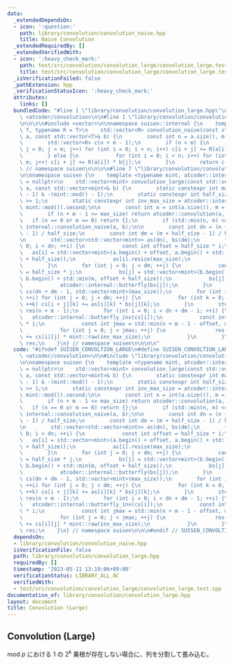 ```yaml
---
data:
  _extendedDependsOn:
  - icon: ':question:'
    path: library/convolution/convolution_naive.hpp
    title: Naive Convolution
  _extendedRequiredBy: []
  _extendedVerifiedWith:
  - icon: ':heavy_check_mark:'
    path: test/src/convolution/convolution_large/convolution_large.test.cpp
    title: test/src/convolution/convolution_large/convolution_large.test.cpp
  _isVerificationFailed: false
  _pathExtension: hpp
  _verificationStatusIcon: ':heavy_check_mark:'
  attributes:
    links: []
  bundledCode: "#line 1 \"library/convolution/convolution_large.hpp\"\n\n\n\n#include\
    \ <atcoder/convolution>\n\n#line 1 \"library/convolution/convolution_naive.hpp\"\
    \n\n\n\n#include <vector>\n\nnamespace suisen::internal {\n    template <typename\
    \ T, typename R = T>\n    std::vector<R> convolution_naive(const std::vector<T>&\
    \ a, const std::vector<T>& b) {\n        const int n = a.size(), m = b.size();\n\
    \        std::vector<R> c(n + m - 1);\n        if (n < m) {\n            for (int\
    \ j = 0; j < m; j++) for (int i = 0; i < n; i++) c[i + j] += R(a[i]) * b[j];\n\
    \        } else {\n            for (int i = 0; i < n; i++) for (int j = 0; j <\
    \ m; j++) c[i + j] += R(a[i]) * b[j];\n        }\n        return c;\n    }\n}\
    \ // namespace suisen\n\n\n\n#line 7 \"library/convolution/convolution_large.hpp\"\
    \n\nnamespace suisen {\n    template <typename mint, atcoder::internal::is_static_modint_t<mint>*\
    \ = nullptr>\n    std::vector<mint> convolution_large(const std::vector<mint>&\
    \ a, const std::vector<mint>& b) {\n        static constexpr int max_size = (mint::mod()\
    \ - 1) & -(mint::mod() - 1);\n        static constexpr int half_size = max_size\
    \ >> 1;\n        static constexpr int inv_max_size = atcoder::internal::inv_gcd(max_size,\
    \ mint::mod()).second;\n\n        const int n = int(a.size()), m = int(b.size());\n\
    \        if (n + m - 1 <= max_size) return atcoder::convolution(a, b);\n     \
    \   if (n == 0 or m == 0) return {};\n        if (std::min(n, m) <= 60) return\
    \ internal::convolution_naive(a, b);\n\n        const int dn = (n + half_size\
    \ - 1) / half_size;\n        const int dm = (m + half_size - 1) / half_size;\n\
    \n        std::vector<std::vector<mint>> as(dn), bs(dm);\n        for (int i =\
    \ 0; i < dn; ++i) {\n            const int offset = half_size * i;\n         \
    \   as[i] = std::vector<mint>(a.begin() + offset, a.begin() + std::min(n, offset\
    \ + half_size));\n            as[i].resize(max_size);\n            atcoder::internal::butterfly(as[i]);\n\
    \        }\n        for (int j = 0; j < dm; ++j) {\n            const int offset\
    \ = half_size * j;\n            bs[j] = std::vector<mint>(b.begin() + offset,\
    \ b.begin() + std::min(m, offset + half_size));\n            bs[j].resize(max_size);\n\
    \            atcoder::internal::butterfly(bs[j]);\n        }\n        std::vector<std::vector<mint>>\
    \ cs(dn + dm - 1, std::vector<mint>(max_size));\n        for (int i = 0; i < dn;\
    \ ++i) for (int j = 0; j < dm; ++j) {\n            for (int k = 0; k < max_size;\
    \ ++k) cs[i + j][k] += as[i][k] * bs[j][k];\n        }\n        std::vector<mint>\
    \ res(n + m - 1);\n        for (int i = 0; i < dn + dm - 1; ++i) {\n         \
    \   atcoder::internal::butterfly_inv(cs[i]);\n            const int offset = half_size\
    \ * i;\n            const int jmax = std::min(n + m - 1 - offset, max_size);\n\
    \            for (int j = 0; j < jmax; ++j) {\n                res[offset + j]\
    \ += cs[i][j] * mint::raw(inv_max_size);\n            }\n        }\n        return\
    \ res;\n    }\n} // namespace suisen\n\n\n\n"
  code: "#ifndef SUISEN_CONVOLTION_LARGE\n#define SUISEN_CONVOLTION_LARGE\n\n#include\
    \ <atcoder/convolution>\n\n#include \"library/convolution/convolution_naive.hpp\"\
    \n\nnamespace suisen {\n    template <typename mint, atcoder::internal::is_static_modint_t<mint>*\
    \ = nullptr>\n    std::vector<mint> convolution_large(const std::vector<mint>&\
    \ a, const std::vector<mint>& b) {\n        static constexpr int max_size = (mint::mod()\
    \ - 1) & -(mint::mod() - 1);\n        static constexpr int half_size = max_size\
    \ >> 1;\n        static constexpr int inv_max_size = atcoder::internal::inv_gcd(max_size,\
    \ mint::mod()).second;\n\n        const int n = int(a.size()), m = int(b.size());\n\
    \        if (n + m - 1 <= max_size) return atcoder::convolution(a, b);\n     \
    \   if (n == 0 or m == 0) return {};\n        if (std::min(n, m) <= 60) return\
    \ internal::convolution_naive(a, b);\n\n        const int dn = (n + half_size\
    \ - 1) / half_size;\n        const int dm = (m + half_size - 1) / half_size;\n\
    \n        std::vector<std::vector<mint>> as(dn), bs(dm);\n        for (int i =\
    \ 0; i < dn; ++i) {\n            const int offset = half_size * i;\n         \
    \   as[i] = std::vector<mint>(a.begin() + offset, a.begin() + std::min(n, offset\
    \ + half_size));\n            as[i].resize(max_size);\n            atcoder::internal::butterfly(as[i]);\n\
    \        }\n        for (int j = 0; j < dm; ++j) {\n            const int offset\
    \ = half_size * j;\n            bs[j] = std::vector<mint>(b.begin() + offset,\
    \ b.begin() + std::min(m, offset + half_size));\n            bs[j].resize(max_size);\n\
    \            atcoder::internal::butterfly(bs[j]);\n        }\n        std::vector<std::vector<mint>>\
    \ cs(dn + dm - 1, std::vector<mint>(max_size));\n        for (int i = 0; i < dn;\
    \ ++i) for (int j = 0; j < dm; ++j) {\n            for (int k = 0; k < max_size;\
    \ ++k) cs[i + j][k] += as[i][k] * bs[j][k];\n        }\n        std::vector<mint>\
    \ res(n + m - 1);\n        for (int i = 0; i < dn + dm - 1; ++i) {\n         \
    \   atcoder::internal::butterfly_inv(cs[i]);\n            const int offset = half_size\
    \ * i;\n            const int jmax = std::min(n + m - 1 - offset, max_size);\n\
    \            for (int j = 0; j < jmax; ++j) {\n                res[offset + j]\
    \ += cs[i][j] * mint::raw(inv_max_size);\n            }\n        }\n        return\
    \ res;\n    }\n} // namespace suisen\n\n\n#endif // SUISEN_CONVOLTION_LARGE\n"
  dependsOn:
  - library/convolution/convolution_naive.hpp
  isVerificationFile: false
  path: library/convolution/convolution_large.hpp
  requiredBy: []
  timestamp: '2023-05-11 13:19:06+09:00'
  verificationStatus: LIBRARY_ALL_AC
  verifiedWith:
  - test/src/convolution/convolution_large/convolution_large.test.cpp
documentation_of: library/convolution/convolution_large.hpp
layout: document
title: Convolution (Large)
---
```

## Convolution (Large)

$\mathrm{mod}\ p$ における $1$ の $2 ^ k$ 乗根が存在しない場合に、列を分割して畳み込む。
